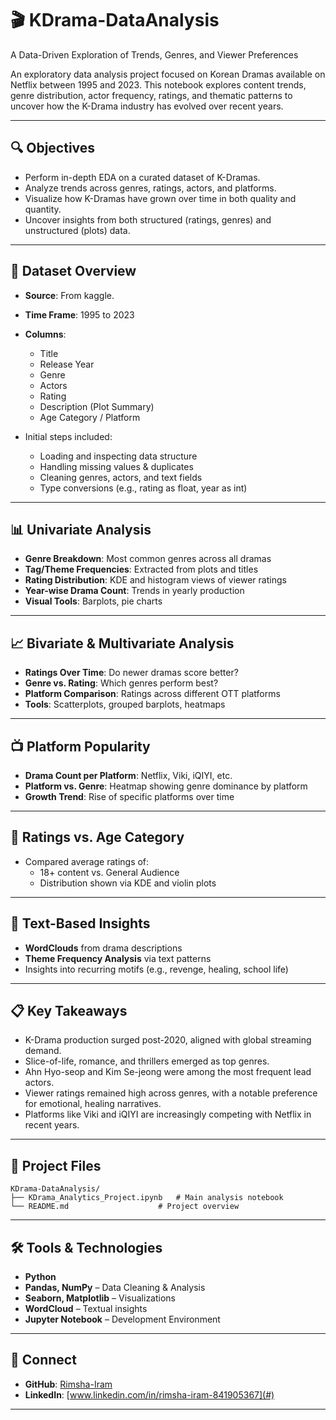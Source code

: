 # 🎬 KDrama-DataAnalysis 
A Data-Driven Exploration of Trends, Genres, and Viewer Preferences

An exploratory data analysis project focused on Korean Dramas available on Netflix between 1995 and 2023. This notebook explores content trends, genre distribution, actor frequency, ratings, and thematic patterns to uncover how the K-Drama industry has evolved over recent years.

---

## 🔍 Objectives

- Perform in-depth EDA on a curated dataset of K-Dramas.
- Analyze trends across genres, ratings, actors, and platforms.
- Visualize how K-Dramas have grown over time in both quality and quantity.
- Uncover insights from both structured (ratings, genres) and unstructured (plots) data.

---

## 📂 Dataset Overview

- **Source**: From kaggle.
- **Time Frame**: 1995 to 2023
- **Columns**:
  - Title
  - Release Year
  - Genre
  - Actors
  - Rating
  - Description (Plot Summary)
  - Age Category / Platform

- Initial steps included:
  - Loading and inspecting data structure
  - Handling missing values & duplicates
  - Cleaning genres, actors, and text fields
  - Type conversions (e.g., rating as float, year as int)

---

## 📊 Univariate Analysis

- **Genre Breakdown**: Most common genres across all dramas
- **Tag/Theme Frequencies**: Extracted from plots and titles
- **Rating Distribution**: KDE and histogram views of viewer ratings
- **Year-wise Drama Count**: Trends in yearly production
- **Visual Tools**: Barplots, pie charts

---

## 📈 Bivariate & Multivariate Analysis

- **Ratings Over Time**: Do newer dramas score better?
- **Genre vs. Rating**: Which genres perform best?
- **Platform Comparison**: Ratings across different OTT platforms
- **Tools**: Scatterplots, grouped barplots, heatmaps

---

## 📺 Platform Popularity

- **Drama Count per Platform**: Netflix, Viki, iQIYI, etc.
- **Platform vs. Genre**: Heatmap showing genre dominance by platform
- **Growth Trend**: Rise of specific platforms over time

---

## 🌟 Ratings vs. Age Category

- Compared average ratings of:
  - 18+ content vs. General Audience
  - Distribution shown via KDE and violin plots

---

## 🧠 Text-Based Insights

- **WordClouds** from drama descriptions
- **Theme Frequency Analysis** via text patterns
- Insights into recurring motifs (e.g., revenge, healing, school life)
  
---

## 📋 Key Takeaways

- K-Drama production surged post-2020, aligned with global streaming demand.
- Slice-of-life, romance, and thrillers emerged as top genres.
- Ahn Hyo-seop and Kim Se-jeong were among the most frequent lead actors.
- Viewer ratings remained high across genres, with a notable preference for emotional, healing narratives.
- Platforms like Viki and iQIYI are increasingly competing with Netflix in recent years.

---

## 📁 Project Files

```
KDrama-DataAnalysis/
├── KDrama_Analytics_Project.ipynb   # Main analysis notebook     
└── README.md                    # Project overview 
```

---

## 🛠 Tools & Technologies

- **Python**
- **Pandas, NumPy** – Data Cleaning & Analysis
- **Seaborn, Matplotlib** – Visualizations
- **WordCloud** – Textual insights
- **Jupyter Notebook** – Development Environment

---

## 🔗 Connect

- **GitHub**: [Rimsha-Iram](#)
- **LinkedIn**: [www.linkedin.com/in/rimsha-iram-841905367](#)

---
